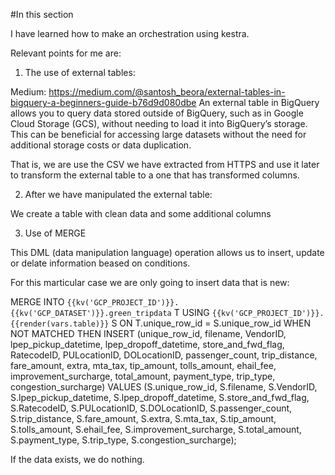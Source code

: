 #In this section

I have learned how to make an orchestration using kestra.

Relevant points for me are:

1. The use of external tables:

Medium: https://medium.com/@santosh_beora/external-tables-in-bigquery-a-beginners-guide-b76d9d080dbe
An external table in BigQuery allows you to query data stored outside of BigQuery, such as in Google Cloud Storage (GCS), without needing to load it into BigQuery’s storage. This can be beneficial for accessing large datasets without the need for additional storage costs or data duplication.

That is, we are use the CSV we have extracted from HTTPS and use it later to transform the external table to a one that has transformed columns.

2. After we have manipulated the external table:

We create a table with clean data and some additional columns

3. Use of MERGE

This DML (data manipulation language) operation allows us to insert, update or delate information beased on conditions.

For this marticular case we are only going to insert data that is new:


 MERGE INTO `{{kv('GCP_PROJECT_ID')}}.{{kv('GCP_DATASET')}}.green_tripdata` T
USING `{{kv('GCP_PROJECT_ID')}}.{{render(vars.table)}}` S
ON T.unique_row_id = S.unique_row_id
WHEN NOT MATCHED THEN
    INSERT (unique_row_id, filename, VendorID, lpep_pickup_datetime, lpep_dropoff_datetime, store_and_fwd_flag, RatecodeID, PULocationID, DOLocationID, passenger_count, trip_distance, fare_amount, extra, mta_tax, tip_amount, tolls_amount, ehail_fee, improvement_surcharge, total_amount, payment_type, trip_type, congestion_surcharge)
    VALUES (S.unique_row_id, S.filename, S.VendorID, S.lpep_pickup_datetime, S.lpep_dropoff_datetime, S.store_and_fwd_flag, S.RatecodeID, S.PULocationID, S.DOLocationID, S.passenger_count, S.trip_distance, S.fare_amount, S.extra, S.mta_tax, S.tip_amount, S.tolls_amount, S.ehail_fee, S.improvement_surcharge, S.total_amount, S.payment_type, S.trip_type, S.congestion_surcharge);

If the data exists, we do nothing.


